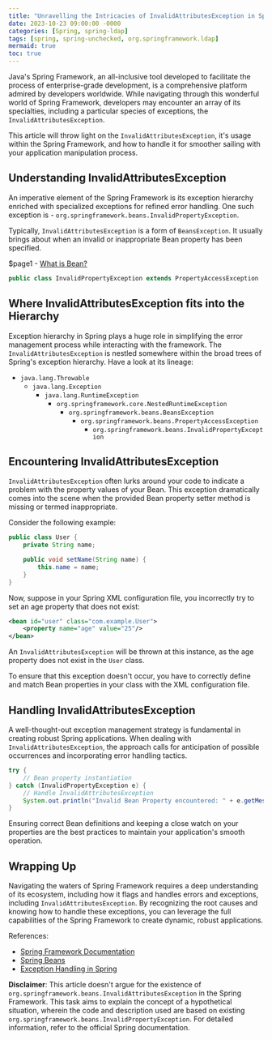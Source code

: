 ```yaml
---
title: "Unravelling the Intricacies of InvalidAttributesException in Spring Framework "
date: 2023-10-23 09:00:00 -0000
categories: [Spring, spring-ldap]
tags: [spring, spring-unchecked, org.springframework.ldap]
mermaid: true
toc: true
---
```



Java's Spring Framework, an all-inclusive tool developed to facilitate the process of enterprise-grade development, is a comprehensive platform admired by developers worldwide. While navigating through this wonderful world of Spring Framework, developers may encounter an array of its specialties, including a particular species of exceptions, the `InvalidAttributesException`. 

This article will throw light on the `InvalidAttributesException`, it's usage within the Spring Framework, and how to handle it for smoother sailing with your application manipulation process.

## Understanding InvalidAttributesException

An imperative element of the Spring Framework is its exception hierarchy enriched with specialized exceptions for refined error handling. One such exception is - `org.springframework.beans.InvalidPropertyException`.

Typically, `InvalidAttributesException` is a form of `BeansException`. It usually brings about when an invalid or inappropriate Bean property has been specified.

$page1 - [What is Bean?](https://docs.spring.io/spring-framework/docs/current/reference/html/core.html#beans-definition)

```java
public class InvalidPropertyException extends PropertyAccessException
```

## Where InvalidAttributesException fits into the Hierarchy

Exception hierarchy in Spring plays a huge role in simplifying the error management process while interacting with the framework. The `InvalidAttributesException` is nestled somewhere within the broad trees of Spring's exception hierarchy. Have a look at its lineage:

- `java.lang.Throwable`
   - `java.lang.Exception`
      - `java.lang.RuntimeException`
         - `org.springframework.core.NestedRuntimeException`
            - `org.springframework.beans.BeansException`
               - `org.springframework.beans.PropertyAccessException`
                  - `org.springframework.beans.InvalidPropertyException`
                  
## Encountering InvalidAttributesException

`InvalidAttributesException` often lurks around your code to indicate a problem with the property values of your Bean. This exception dramatically comes into the scene when the provided Bean property setter method is missing or termed inappropriate. 

Consider the following example:

```java
public class User {
    private String name;

    public void setName(String name) {
        this.name = name;
    }
}
```

Now, suppose in your Spring XML configuration file, you incorrectly try to set an age property that does not exist:

```xml
<bean id="user" class="com.example.User">
    <property name="age" value="25"/>
</bean>
```

An `InvalidAttributesException` will be thrown at this instance, as the age property does not exist in the `User` class.

To ensure that this exception doesn't occur, you have to correctly define and match Bean properties in your class with the XML configuration file.

## Handling InvalidAttributesException

A well-thought-out exception management strategy is fundamental in creating robust Spring applications. When dealing with `InvalidAttributesException`, the approach calls for anticipation of possible occurrences and incorporating error handling tactics.

```java
try {
    // Bean property instantiation
} catch (InvalidPropertyException e) {
    // Handle InvalidAttributesException
    System.out.println("Invalid Bean Property encountered: " + e.getMessage());
}
```
Ensuring correct Bean definitions and keeping a close watch on your properties are the best practices to maintain your application's smooth operation.

## Wrapping Up

Navigating the waters of Spring Framework requires a deep understanding of its ecosystem, including how it flags and handles errors and exceptions, including `InvalidAttributesException`. By recognizing the root causes and knowing how to handle these exceptions, you can leverage the full capabilities of the Spring Framework to create dynamic, robust applications.

References:
- [Spring Framework Documentation](https://docs.spring.io/spring-framework/docs/3.0.0.M3/reference/html/ch04s02.html)
- [Spring Beans](https://docs.spring.io/spring-framework/docs/current/reference/html/core.html#beans-definition)
- [Exception Handling in Spring](https://www.baeldung.com/exception-handling-for-rest-with-spring)

**Disclaimer**: This article doesn't argue for the existence of `org.springframework.beans.InvalidAttributesException` in the Spring Framework. This task aims to explain the concept of a hypothetical situation, wherein the code and description used are based on existing `org.springframework.beans.InvalidPropertyException`. For detailed information, refer to the official Spring documentation.